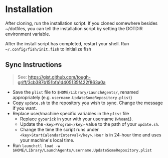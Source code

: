 # Installation
After cloning, run the installation script. If you cloned somewhere besides ~/dotfiles,
you can tell the installation script by setting the DOTDIR environment variable.

After the install script has completed, restart your shell. Run `~/.config/fish/init.fish`
to initialize fish

## Sync Instructions
> See: https://gist.github.com/tough-griff/3cb387b151bfa1d405135f422f863a0a
- Save the `plist` file to `$HOME/Library/LaunchAgents/`, renamed appropriately
(e.g. `username.UpdateSomeRepository.plist`)
- Copy `update.sh` to the repository you wish to sync. Change the message if you want.
- Replace user/machine specific variables in the `plist` file
  - Replace `gyourick` in your with your username (`whoami`).
  - Update the `<key>Program</key>` value to the path of your `update.sh`.
  - Change the time the script runs under `<key>StartCalendarInterval</key>`. `Hour` is in 24-hour time and uses your machine's local time.
- Run `launchctl load -w $HOME/Library/LaunchAgents/username.UpdateSomeRepository.plist`
